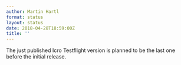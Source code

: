 ```yaml
---
author: Martin Hartl
format: status
layout: status
date: 2018-04-28T18:59:00Z
title: ''
---
```

The just published Icro Testflight version is planned to be the last one before the initial release.